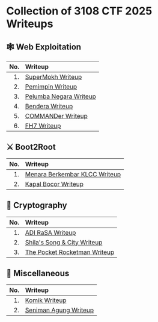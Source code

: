 # Collection of 3108 CTF 2025 Writeups

## 🕸️ Web Exploitation

|No.| Writeup |
| ---: | :--- |
| 1. | [SuperMokh Writeup](./Web/SuperMokh/readme.md) |
| 2. | [Pemimpin Writeup](./Web/Pemimpin/readme.md) |
| 3. | [Pelumba Negara Writeup](./Web/Pelumba%20Negara/readme.md) |
| 4. | [Bendera Writeup](./Web/Bendera/readme.md) |
| 5. | [COMMANDer Writeup](./Web/COMMANDer/readme.md) |
| 6. | [FH7 Writeup](./Web/FH7/readme.md) |


## ⚔️ Boot2Root

|No.| Writeup |
| ---: | :--- |
| 1. | [Menara Berkembar KLCC Writeup](./Boot2Root/Menara%20Berkembar%20KLCC/readme.md) |
| 2. | [Kapal Bocor Writeup](./Boot2Root/Kapal%20Bocor/readme.md) |


## 🔑 Cryptography

|No.| Writeup |
| ---: | :--- |
| 1. | [ADI RaSA Writeup](./Cryptography/ADI%20RaSA/readme.md) |
| 2. | [Shila's Song & City Writeup](./Cryptography/Shila’s%20Song%20&%20City/readme.md) |
| 3. | [The Pocket Rocketman Writeup](./Cryptography/The%20Pocket%20Rocketman/readme.md) |


## 🧩 Miscellaneous

|No.| Writeup |
| ---: | :--- |
| 1. | [Komik Writeup](./Miscellaneous/Komik/readme.md) |
| 2. | [Seniman Agung Writeup](./Miscellaneous/Seniman%20Agung/readme.md) |